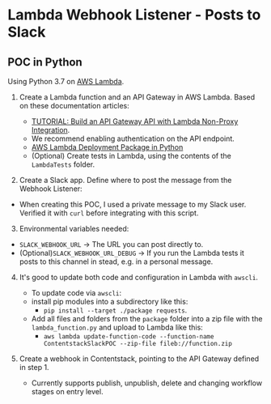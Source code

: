 # Lambda Webhook Listener - Posts to Slack
## POC in Python

Using Python 3.7 on [AWS Lambda](https://aws.amazon.com/lambda/).

1. Create a Lambda function and an API Gateway in AWS Lambda. Based on these documentation articles:
   * [TUTORIAL: Build an API Gateway API with Lambda Non-Proxy Integration](https://docs.aws.amazon.com/apigateway/latest/developerguide/getting-started-lambda-non-proxy-integration.html).
    * We recommend enabling authentication on the API endpoint.
   * [AWS Lambda Deployment Package in Python](https://docs.aws.amazon.com/lambda/latest/dg/python-package.html)
   * (Optional) Create tests in Lambda, using the contents of the `LambdaTests` folder.

2. Create a Slack app. Define where to post the message from the Webhook Listener:
  * When creating this POC, I used a private message to my Slack user. Verified it with `curl` before integrating with this script.

3. Environmental variables needed:
  * `SLACK_WEBHOOK_URL` -> The URL you can post directly to.
  * (Optional)`SLACK_WEBHOOK_URL_DEBUG` -> If you run the Lambda tests it posts to this channel in stead, e.g. in a personal message.


4. It's good to update both code and configuration in Lambda with `awscli`.
   * To update code via `awscli`:
    * install pip modules into a subdirectory like this:
      * `pip install --target ./package requests`.
    * Add all files and folders from the `package` folder into a zip file with the `lambda_function.py` and upload to Lambda like this:
      * `aws lambda update-function-code --function-name ContentstackSlackPOC --zip-file fileb://function.zip`

5. Create a webhook in Contentstack, pointing to the API Gateway defined in step 1.
    * Currently supports publish, unpublish, delete and changing workflow stages on entry level.
